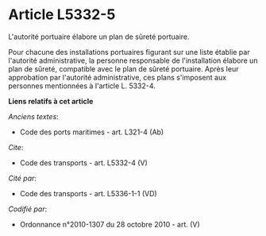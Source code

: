 # Article L5332-5

L'autorité portuaire élabore un plan de sûreté portuaire. 

Pour chacune des installations portuaires figurant sur une liste établie par l'autorité administrative, la personne
responsable de l'installation élabore un plan de sûreté, compatible avec le plan de sûreté portuaire. Après leur approbation
par l'autorité administrative, ces plans s'imposent aux personnes mentionnées à l'article L. 5332-4.

**Liens relatifs à cet article**

_Anciens textes_:

  - Code des ports maritimes - art. L321-4 (Ab)

_Cite_:

  - Code des transports - art. L5332-4 (V)

_Cité par_:

  - Code des transports - art. L5336-1-1 (VD)

_Codifié par_:

  - Ordonnance n°2010-1307 du 28 octobre 2010 - art. (V)
